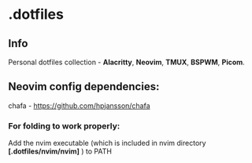 # .dotfiles

## Info

Personal dotfiles collection - **Alacritty**, **Neovim**, **TMUX**, **BSPWM**, **Picom**.

## Neovim config dependencies:

chafa - https://github.com/hpjansson/chafa

### For folding to work properly:

Add the nvim executable (which is included in nvim directory **[.dotfiles/nvim/nvim]** ) to PATH
